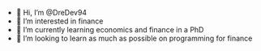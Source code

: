 - 👋 Hi, I’m @DreDev94
- 👀 I’m interested in finance
- 🌱 I’m currently learning economics and finance in a PhD
- 💞️ I’m looking to learn as much as possible on programming for finance

<!---
DreDev94/DreDev94 is a ✨ special ✨ repository because its `README.md` (this file) appears on your GitHub profile.
You can click the Preview link to take a look at your changes.
--->
